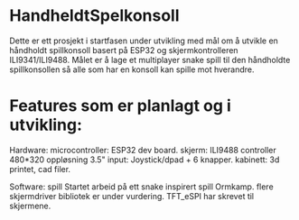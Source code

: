 # HandheldtSpelkonsoll

Dette er ett prosjekt i startfasen under utvikling med mål om å utvikle en håndholdt spillkonsoll basert på ESP32 og skjermkontrolleren ILI9341/ILI9488.
Målet er å lage et multiplayer snake spill til den håndholdte spillkonsollen så alle som har en konsoll kan spille mot hverandre.


# Features som er planlagt og i utvikling:
Hardware:
microcontroller: ESP32 dev board.
skjerm: ILI9488 controller 480*320 oppløsning 3.5"
input: Joystick/dpad + 6 knapper.
kabinett: 3d printet, cad filer.

Software:
spill
Startet arbeid på ett snake inspirert spill Ormkamp.
flere skjermdriver bibliotek er under vurdering. TFT_eSPI har skrevet til skjermene.
